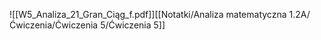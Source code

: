![[W5_Analiza_21_Gran_Ciąg_f.pdf]][[Notatki/Analiza matematyczna 1.2A/Ćwiczenia/Ćwiczenia 5/Ćwiczenia 5]]